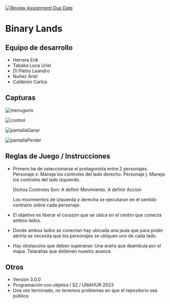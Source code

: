 [![Review Assignment Due Date](https://classroom.github.com/assets/deadline-readme-button-24ddc0f5d75046c5622901739e7c5dd533143b0c8e959d652212380cedb1ea36.svg)](https://classroom.github.com/a/hUnPAC5R)
# Binary Lands

## Equipo de desarrollo

- Herrera Erik 
- Tabaka Luca Uriel
- Di Pietro Leandro 
- Nuñez Ariel 
- Calderon Carlos

## Capturas
![menugurin](https://github.com/obj1-unahur-2023s2/TPGameIntegrador-delfondo-inc/assets/141874580/2d70a753-a70c-4718-aeb7-e9c183b8ae7d)

![control](https://github.com/obj1-unahur-2023s2/TPGameIntegrador-delfondo-inc/assets/141874580/5997874e-2c9f-4186-973a-d9515ea3d144)

![pantallaGanar](https://github.com/obj1-unahur-2023s2/TPGameIntegrador-delfondo-inc/assets/141874580/5bed441d-5471-4bd3-baeb-e9bb3e2afb9c)

![pantallaPerder](https://github.com/obj1-unahur-2023s2/TPGameIntegrador-delfondo-inc/assets/141874580/28bffb7e-f643-42e0-bed5-0e0ac4d76217)


## Reglas de Juego / Instrucciones

* Primero ha de seleccionarse el protagonista entre 2 personajes.
	Personaje x: Maneja los controles del lado derecho.
	Personaje j: Maneja los controles del lado izquierdo.

	Dichos Controles Son:
	A definir Movimiento.
	A definir Accion

	Los movimientos de izquierda y derecha se ejecutaran en el sentido contrario sobre cada personaje.

* El objetivo es liberar el corazon que se ubica en el centro que conecta ambos lados.

* Donde ambos lados se conectan hay ubicada una jaula que para poder abrirla se necesita que los personajes se ubiquen uno de cada lado.

* Hay obstaculos que deben superarse:
	Una araña que deambula por el mapa.
	Telarañas que detienen nuestro avance.

## Otros
* Version 3.0.0
* Programación con objetos I S2 / UNAHUR 2023
* Una vez terminado, no tenemos problemas en que el repositorio sea público
